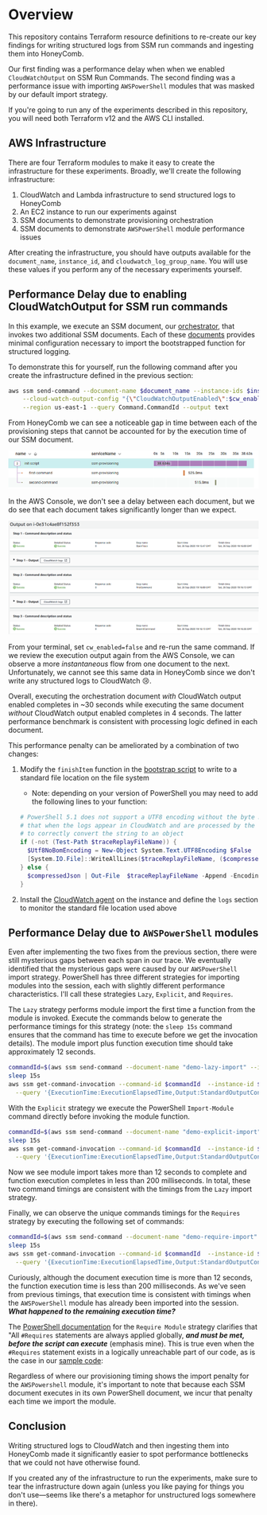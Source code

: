 # Overview

This repository contains Terraform resource definitions to re-create our key findings for writing structured logs from SSM run commands and ingesting them into HoneyComb.

Our first finding was a performance delay when when we enabled `CloudWatchOutput` on SSM Run Commands. The second finding was a performance issue with importing `AWSPowerShell` modules that was masked by our default import strategy.

If you're going to run any of the experiments described in this repository, you will need both Terraform v12 and the AWS CLI installed. 

## AWS Infrastructure

There are four Terraform modules to make it easy to create the infrastructure for these experiments. Broadly, we'll create the following infrastructure:

1. CloudWatch and Lambda infrastructure to send structured logs to HoneyComb
1. An EC2 instance to run our experiments against
1. SSM documents to demonstrate provisioning orchestration
1. SSM documents to demonstrate `AWSPowerShell` module performance issues

After creating the infrastructure, you should have outputs available for the `document_name`, `instance_id`, and `cloudwatch_log_group_name`. You will use these values if you perform any of the necessary experiments yourself.

## Performance Delay due to enabling CloudWatchOutput for SSM run commands

In this example, we execute an SSM document, our [orchestrator](./terraform/ssm-orchestration/orchestrator.yml), that invokes two additional SSM documents. Each of these [documents](./terraform/ssm-orchestration/first-run-command.yaml) provides minimal configuration necessary to import the bootstrapped function for structured logging. 

To demonstrate this for yourself, run the following command after you create the infrastructure defined in the previous section:

```sh
aws ssm send-command --document-name $document_name --instance-ids $instanceId \
    --cloud-watch-output-config "{\"CloudWatchOutputEnabled\":$cw_enabled,\"CloudWatchLogGroupName\":\"$cw_log_group_name\"}" \
    --region us-east-1 --query Command.CommandId --output text
```

From HoneyComb we can see a noticeable gap in time between each of the provisioning steps that cannot be accounted for by the execution time of our SSM document.

![HoneyComb trace with gaps between each document](./images/ssm-output-honeycomb.png)

In the AWS Console, we don't see a delay between each document, but we do see that each document takes significantly longer than we expect.

![AWS SSM Run Command output](./images/ssm-output-delay.png)

From your terminal, set `cw_enabled=false` and re-run the same command. If we review the execution output again from the AWS Console, we can observe a more _instantaneous_ flow from one document to the next. Unfortunately, we cannot see this same data in HoneyComb since we don't write any structured logs to CloudWatch 😢. 

Overall, executing the orchestration document _with_ CloudWatch output enabled completes in ~30 seconds while executing the same document _without_ CloudWatch output enabled completes in 4 seconds. The latter performance benchmark is consistent with processing logic defined in each document.

This performance penalty can be ameliorated by a combination of two changes:

1. Modify the `finishItem` function in the [bootstrap script](./terraform/ec2_instance/functions.ps1) to write to a standard file location on the file system
    +   Note: depending on your version of PowerShell you may need to add the following lines to your function:

    ```ps1
    # PowerShell 5.1 does not support a UTF8 encoding without the byte marker. The consequence of this is
    # that when the logs appear in CloudWatch and are processed by the subscription filter (a Lambda), it fails 
    # to correctly convert the string to an object
    if (-not (Test-Path $traceReplayFileName)) {
      $Utf8NoBomEncoding = New-Object System.Text.UTF8Encoding $False
      [System.IO.File]::WriteAllLines($traceReplayFileName, ($compressedJson | Out-String), $Utf8NoBomEncoding)
    } else {
      $compressedJson | Out-File  $traceReplayFileName -Append -Encoding UTF8
    }    
    ```

1. Install the [CloudWatch agent](https://docs.aws.amazon.com/AmazonCloudWatch/latest/monitoring/CloudWatch-Agent-Configuration-File-Details.html#CloudWatch-Agent-Configuration-File-Logssection) on the instance and define the `logs` section to monitor the standard file location used above

## Performance Delay due to `AWSPowerShell` modules

Even after implementing the two fixes from the previous section, there were still mysterious gaps between each span in our trace. We eventually identified that the mysterious gaps were caused by our `AWSPowerShell` import strategy. PowerShell has three different strategies for importing modules into the session, each with slightly different performance characteristics. I'll call these strategies `Lazy`, `Explicit`, and `Requires`. 

The `Lazy` strategy performs module import the first time a function from the module is invoked. Execute the commands below to generate the performance timings for this strategy (note: the `sleep 15s` command ensures that the command has time to execute before we get the invocation details). The module import plus function execution time should take approximately 12 seconds.

```bash
commandId=$(aws ssm send-command --document-name "demo-lazy-import" --instance-ids $instanceId --region us-east-1 --query Command.CommandId --output text)
sleep 15s
aws ssm get-command-invocation --command-id $commandId  --instance-id $instanceId \
  --query '{ExecutionTime:ExecutionElapsedTime,Output:StandardOutputContent}' --output table
```

With the `Explicit` strategy we execute the PowerShell `Import-Module` command directly before invoking the module function. 

```bash
commandId=$(aws ssm send-command --document-name "demo-explicit-import" --instance-ids $instanceId --region us-east-1 --query Command.CommandId --output text)
sleep 15s
aws ssm get-command-invocation --command-id $commandId  --instance-id $instanceId \
  --query '{ExecutionTime:ExecutionElapsedTime,Output:StandardOutputContent}' --output table
```

Now we see module import takes more than 12 seconds to complete and function execution completes in less than 200 milliseconds. In total, these two command timings are consistent with the timings from the `Lazy` import strategy.

Finally, we can observe the unique commands timings for the `Requires` strategy by executing the following set of commands:

```bash
commandId=$(aws ssm send-command --document-name "demo-require-import" --instance-ids $instanceId --region us-east-1 --query Command.CommandId --output text)
sleep 15s
aws ssm get-command-invocation --command-id $commandId  --instance-id $instanceId \
  --query '{ExecutionTime:ExecutionElapsedTime,Output:StandardOutputContent}' --output table
```

Curiously, although the document execution time is more than 12 seconds, the function execution time is less than 200 milliseconds. As we've seen from previous timings, that execution time is consistent with timings when the `AWSPowerShell` module has already been imported into the session. **_What happened to the remaining execution time?_**

The [PowerShell documentation](https://docs.microsoft.com/en-us/powershell/module/microsoft.powershell.core/about/about_requires?view=powershell-7#rules-for-use) for the `Require Module` strategy clarifies that "All `#Requires` statements are always applied globally, **_and must be met, before the script can execute_** (emphasis mine). This is true even when the `#Requires` statement exists in a logically unreachable part of our code, as is the case in our [sample code](./terraform/ssm-powershell/require-module-import.yml):

Regardless of where our provisioning timing shows the import penalty for the `AWSPowershell` module, it's important to note that because each SSM document executes in its own PowerShell document, we incur that penalty each time we import the module.

## Conclusion

Writing structured logs to CloudWatch and then ingesting them into HoneyComb made it significantly easier to spot performance bottlenecks that we could not have otherwise found.

If you created any of the infrastructure to run the experiments, make sure to tear the infrastructure down again (unless you like paying for things you don't use&mdash;seems like there's a metaphor for unstructured logs somewhere in there).

